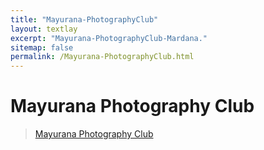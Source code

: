 ```yaml
---
title: "Mayurana-PhotographyClub"
layout: textlay
excerpt: "Mayurana-PhotographyClub-Mardana."
sitemap: false
permalink: /Mayurana-PhotographyClub.html
---
```


# Mayurana Photography Club

<div id="fb-root"></div>
<script async defer crossorigin="anonymous" src="https://connect.facebook.net/en_US/sdk.js#xfbml=1&version=v9.0" nonce="64sYZMuh"></script>

<div class="fb-page" data-href="https://www.facebook.com/mayurana-photographyclub" data-tabs="timeline,messages" data-width="" data-height="" data-small-header="false" data-adapt-container-width="true" data-hide-cover="false" data-show-facepile="true"><blockquote cite="https://www.facebook.com/mayurana-photographyclub" class="fb-xfbml-parse-ignore"><a href="https://www.facebook.com/mayurana-photographyclub">Mayurana Photography Club</a></blockquote></div>

